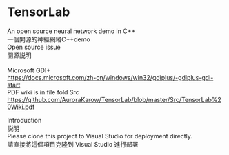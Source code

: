 # TensorLab

An open source neural network demo in C++
</br>一個開源的神經網絡C++demo</br>
Open source issue
</br>開源説明</br>
</br>Microsoft GDI+</br>
<https://docs.microsoft.com/zh-cn/windows/win32/gdiplus/-gdiplus-gdi-start>
</br>PDF wiki is in file fold Src</br>
<https://github.com/AuroraKarow/TensorLab/blob/master/Src/TensorLab%20Wiki.pdf>

Introduction
</br>説明</br>
Please clone this project to Visual Studio for deployment directly.
</br>請直接將這個項目克隆到 Visual Studio 進行部署</br>